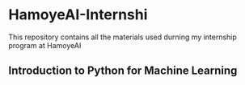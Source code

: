 # HamoyeAI-Internshi
This repository contains all the materials used durning my internship program at HamoyeAI

## Introduction to Python for Machine Learning
